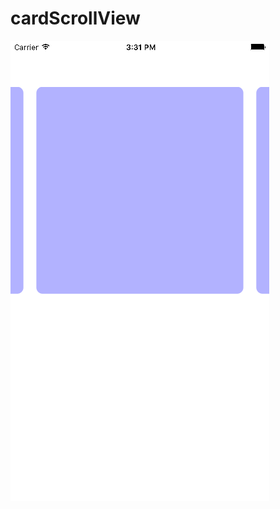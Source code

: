 # cardScrollView

![ScreenShot](https://github.com/ymmtshny/cardScrollView/blob/master/screenshot.png?raw=true)
